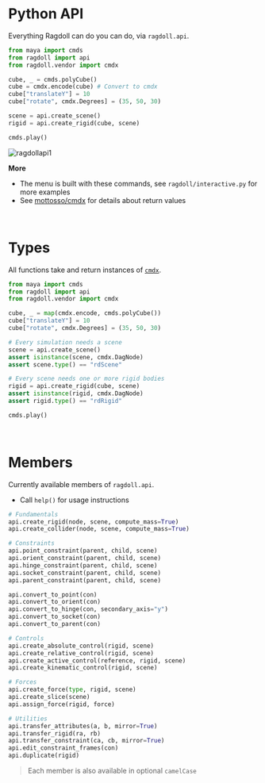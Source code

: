 # Python API

Everything Ragdoll can do you can do, via `ragdoll.api`.

```py
from maya import cmds
from ragdoll import api
from ragdoll.vendor import cmdx

cube, _ = cmds.polyCube()
cube = cmdx.encode(cube) # Convert to cmdx
cube["translateY"] = 10
cube["rotate", cmdx.Degrees] = (35, 50, 30)

scene = api.create_scene()
rigid = api.create_rigid(cube, scene)

cmds.play()
```

![ragdollapi1](https://user-images.githubusercontent.com/2152766/95583484-1a415b00-0a34-11eb-8f24-5a83b4ae2629.gif)

**More**

- The menu is built with these commands, see `ragdoll/interactive.py` for more examples
- See [mottosso/cmdx](https://github.com/mottosso/cmdx) for details about return values

<br>

# Types

All functions take and return instances of [`cmdx`](https://github.com/mottosso/cmdx).

```py
from maya import cmds
from ragdoll import api
from ragdoll.vendor import cmdx

cube, _ = map(cmdx.encode, cmds.polyCube())
cube["translateY"] = 10
cube["rotate", cmdx.Degrees] = (35, 50, 30)

# Every simulation needs a scene
scene = api.create_scene()
assert isinstance(scene, cmdx.DagNode)
assert scene.type() == "rdScene"

# Every scene needs one or more rigid bodies
rigid = api.create_rigid(cube, scene)
assert isinstance(rigid, cmdx.DagNode)
assert rigid.type() == "rdRigid"

cmds.play()
```

<br>

# Members

Currently available members of `ragdoll.api`.

- Call `help()` for usage instructions

```py
# Fundamentals
api.create_rigid(node, scene, compute_mass=True)
api.create_collider(node, scene, compute_mass=True)

# Constraints
api.point_constraint(parent, child, scene)
api.orient_constraint(parent, child, scene)
api.hinge_constraint(parent, child, scene)
api.socket_constraint(parent, child, scene)
api.parent_constraint(parent, child, scene)

api.convert_to_point(con)
api.convert_to_orient(con)
api.convert_to_hinge(con, secondary_axis="y")
api.convert_to_socket(con)
api.convert_to_parent(con)

# Controls
api.create_absolute_control(rigid, scene)
api.create_relative_control(rigid, scene)
api.create_active_control(reference, rigid, scene)
api.create_kinematic_control(rigid, scene)

# Forces
api.create_force(type, rigid, scene)
api.create_slice(scene)
api.assign_force(rigid, force)

# Utilities
api.transfer_attributes(a, b, mirror=True)
api.transfer_rigid(ra, rb)
api.transfer_constraint(ca, cb, mirror=True)
api.edit_constraint_frames(con)
api.duplicate(rigid)
```

> Each member is also available in optional `camelCase`
